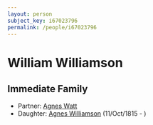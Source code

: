 ```yaml
---
layout: person
subject_key: i67023796
permalink: /people/i67023796
---
```


# William Williamson

## Immediate Family

* Partner: [Agnes Watt](./@64447674@-agnes-watt-b-d.md)
* Daughter: [Agnes Williamson](./@35381484@-agnes-williamson-b1815-10-11-d.md) (11/Oct/1815 - )

